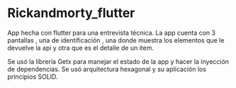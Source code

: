 # Rickandmorty_flutter

App hecha con flutter para una entrevista técnica. La app cuenta con 3 pantallas , una de identificación , una donde muestra los elementos que le devuelve la api y otra que es el detalle de un item.

Se usó la librería Getx para manejar el estado de la app  y hacer la inyección de dependencias. Se usó arquitectura hexagonal y su aplicación los principios SOLID.


